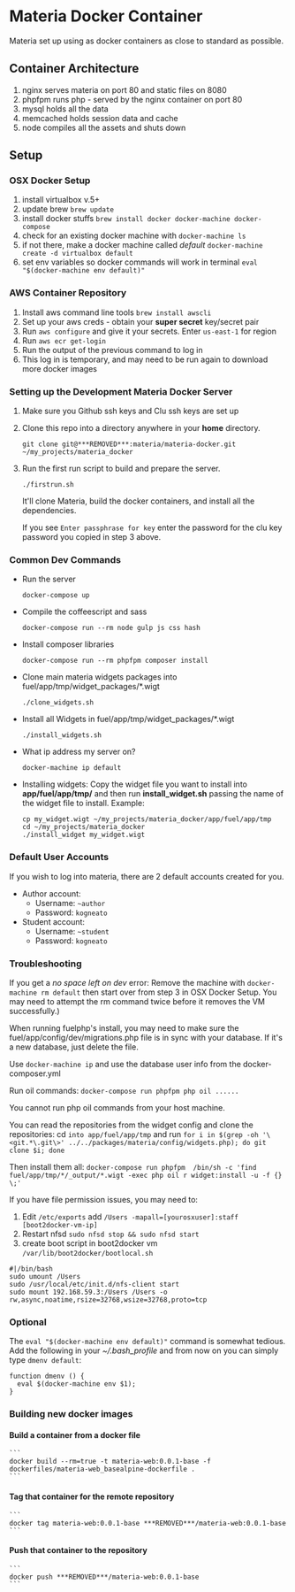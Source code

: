 # Materia Docker Container

Materia set up using as docker containers as close to standard as possible.

## Container Architecture

 1. nginx serves materia on port 80 and static files on 8080
 3. phpfpm runs php - served by the nginx container on port 80
 4. mysql holds all the data
 5. memcached holds session data and cache
 6. node compiles all the assets and shuts down

## Setup

###  OSX Docker Setup
1. install virtualbox v.5+
2. update brew `brew update`
3. install docker stuffs `brew install docker docker-machine docker-compose`
4. check for an existing docker machine with `docker-machine ls`
5. if not there, make a docker machine called *default* `docker-machine create -d virtualbox default`
6. set env variables so docker commands will work in terminal `eval "$(docker-machine env default)"`

### AWS Container Repository
1. Install aws command line tools `brew install awscli`
2. Set up your aws creds - obtain your **super secret** key/secret pair
3. Run `aws configure` and give it your secrets.  Enter `us-east-1` for region
4. Run `aws ecr get-login`
5. Run the output of the previous command to log in
6. This log in is temporary, and may need to be run again to download more docker images

### Setting up the Development Materia Docker Server

1. Make sure you Github ssh keys and Clu ssh keys are set up

2. Clone this repo into a directory anywhere in your **home** directory.
	```
	git clone git@***REMOVED***:materia/materia-docker.git ~/my_projects/materia_docker
	```

3. Run the first run script to build and prepare the server.

	```
	./firstrun.sh
	```
	It'll clone Materia, build the docker containers, and install all the dependencies.

	If you see `Enter passphrase for key` enter the password for the clu key password you copied in step 3 above.

### Common Dev Commands

* Run the server
	```
	docker-compose up
	```
* Compile the coffeescript and sass
	```
	docker-compose run --rm node gulp js css hash
	```
* Install composer libraries
	```
	docker-compose run --rm phpfpm composer install
	```
* Clone main materia widgets packages into fuel/app/tmp/widget_packages/*.wigt
	```
	./clone_widgets.sh
	```
* Install all Widgets in fuel/app/tmp/widget_packages/*.wigt
	```
	./install_widgets.sh
	```

* What ip address my server on?
	```
	docker-machine ip default
	```
* Installing widgets: Copy the widget file you want to install into **app/fuel/app/tmp/** and then run **install_widget.sh** passing the name of the widget file to install. Example:
   
    ```
    cp my_widget.wigt ~/my_projects/materia_docker/app/fuel/app/tmp
    cd ~/my_projects/materia_docker
    ./install_widget my_widget.wigt
    ```

### Default User Accounts

If you wish to log into materia, there are 2 default accounts created for you.

* Author account:
	* Username: `~author`
	* Password: `kogneato`
* Student account:
	* Username: `~student`
	* Password: `kogneato`

### Troubleshooting

If you get a *no space left on dev* error: Remove the machine with `docker-machine rm default` then start over from step 3 in OSX Docker Setup. You may need to attempt the rm command twice before it removes the VM successfully.)

When running fuelphp's install, you may need to make sure the fuel/app/config/dev/migrations.php file is in sync with your database.  If it's a new database, just delete the file.

Use `docker-machine ip` and use the database user info from the docker-composer.yml

Run oil commands: `docker-compose run phpfpm php oil ......`

You cannot run php oil commands from your host machine.

You can read the repositories from the widget config and clone the repositories:
cd `into app/fuel/app/tmp` and run `for i in $(grep -oh '\<git.*\.git\>' ../../packages/materia/config/widgets.php); do git clone $i; done`

Then install them all: `docker-compose run phpfpm  /bin/sh -c 'find fuel/app/tmp/*/_output/*.wigt -exec php oil r widget:install -u -f {} \;'`


If you have file permission issues, you may need to:

1. Edit `/etc/exports` add `/Users -mapall=[yourosxuser]:staff [boot2docker-vm-ip]`
2. Restart nfsd `sudo nfsd stop && sudo nfsd start`
3. create boot script in boot2docker vm `/var/lib/boot2docker/bootlocal.sh`
```
#|/bin/bash
sudo umount /Users
sudo /usr/local/etc/init.d/nfs-client start
sudo mount 192.168.59.3:/Users /Users -o rw,async,noatime,rsize=32768,wsize=32768,proto=tcp
```

### Optional

The `eval "$(docker-machine env default)"` command is somewhat tedious. Add the following in your *~/.bash_profile* and from now on you can simply type `dmenv default`:

```
function dmenv () {
  eval $(docker-machine env $1);
}
```


### Building new docker images

#### Build a container from a docker file

	```
	docker build --rm=true -t materia-web:0.0.1-base -f dockerfiles/materia-web_basealpine-dockerfile .
	```

#### Tag that container for the remote repository

	```
	docker tag materia-web:0.0.1-base ***REMOVED***/materia-web:0.0.1-base
	```

#### Push that container to the repository

	```
	docker push ***REMOVED***/materia-web:0.0.1-base
	```
